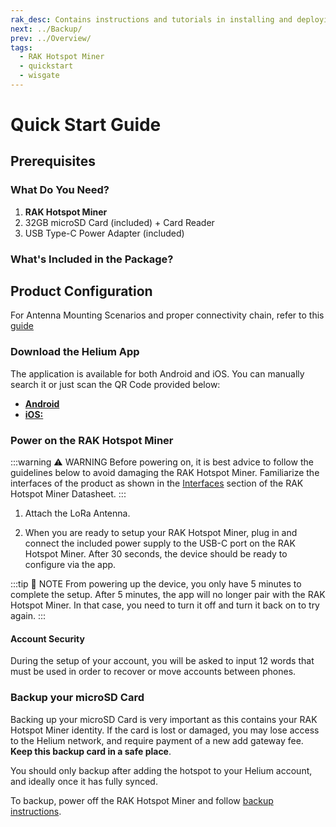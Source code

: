 ```yaml
---
rak_desc: Contains instructions and tutorials in installing and deploying your RAK Hotspot Miner. Instructions are written in a detailed and step-by-step manner for an easier experience in setting up your LoRaWAN Gateway.
next: ../Backup/
prev: ../Overview/
tags:
  - RAK Hotspot Miner
  - quickstart
  - wisgate
---
```


# Quick Start Guide

## Prerequisites

### What Do You Need?

1. **RAK Hotspot Miner**
2. 32GB microSD Card (included) + Card Reader
3. USB Type-C Power Adapter (included)

### What's Included in the Package?

<rk-img
  src="/assets/images/wisgate/rak-hotspot-miner/quickstart/package-contents.png"
  width="75%"
  caption="Package Contents"
/>

## Product Configuration
For Antenna Mounting Scenarios and proper connectivity chain, refer to this [guide](../Troubleshooting/#proper-miner-connection-scenarios-with-the-rak-outdoor-enclosure-antennas) 

### Download the Helium App

The application is available for both Android and iOS. You can manually search it or just scan the QR Code provided below:
* [**Android**](https://play.google.com/store/apps/details?id=com.helium.wallet)
* [**iOS:**](https://apps.apple.com/ph/app/helium-hotspot/id1450463605)

<rk-img
  src="/assets/images/wisgate/rak-hotspot-miner/quickstart/qr.png"
  width="50%"
  caption="QR Codes"
/>

<rk-img
  src="/assets/images/wisgate/rak-hotspot-miner/quickstart/app.png"
  width="50%"
  caption="iOS and Android App"
/>


### Power on the RAK Hotspot Miner

:::warning ⚠️ WARNING
Before powering on, it is best advice to follow the guidelines below to avoid damaging the RAK Hotspot Miner. Familiarize the interfaces of the product as shown in the  [Interfaces](/Product-Categories/WisGate/RAK-Hotspot-Miner/Datasheet/#interfaces) section of the RAK Hotspot Miner Datasheet.
:::

1. Attach the LoRa Antenna.  

2. When you are ready to setup your RAK Hotspot Miner, plug in and connect the included power supply to the USB-C port on the RAK Hotspot Miner. After 30 seconds, the device should be ready to configure via the app.

:::tip 📝 NOTE
From powering up the device, you only have 5 minutes to complete the setup. After 5 minutes, the app will no longer pair with the RAK Hotspot Miner. In that case, you need to turn it off and turn it back on to try again.
:::

#### Account Security

During the setup of your account, you will be asked to input 12 words that must be used in order to recover or move accounts between phones. 

<rk-img
  src="/assets/images/wisgate/rak-hotspot-miner/quickstart/fill-up.png"
  width="50%"
  caption="Account recovery or transfer keywords"
/>

### Backup your microSD Card

Backing up your microSD Card is very important as this contains your RAK Hotspot Miner identity. If the card is lost or damaged, you may lose access to the Helium network, and require payment of a new add gateway fee. **Keep this backup card in a safe place**. 

You should only backup after adding the hotspot to your Helium account, and ideally once it has fully synced.

To backup, power off the RAK Hotspot Miner and follow [backup instructions](../Backup/).